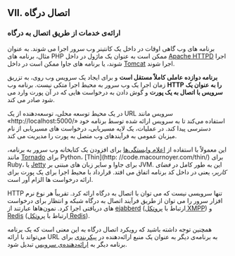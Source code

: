 ## VII. اتصال درگاه
###  ارائه‌ی خدمات از طریق اتصال به درگاه

برنامه های وب گاهی اوقات در داخل یک کانتینر وب سرور اجرا می شوند. به عنوان مثال، برنامه های PHP ممکن است به عنوان یک ماژول در داخل [Apache HTTPD](http://httpd.apache.org/) اجرا شوند، یا برنامه های جاوا ممکن است در داخل [Tomcat](http://tomcat.apache.org/) اجرا شوند.

**برنامه دوازده عاملی کاملاً مستقل است** و برای ایجاد یک سرویس وب روی، به تزریق زمان اجرا یک وب سرور به محیط اجرا متکی نیست. برنامه وب **HTTP را به عنوان یک سرویس با اتصال به یک پورت** و گوش دادن به درخواست هایی که در آن پورت وارد می شود صادر می کند.

در یک محیط توسعه محلی، توسعه‌دهنده از یک URL سرویس مانند «http://localhost:5000/» استفاده می‌کند تا به سرویس ارائه شده توسط برنامه خود دسترسی پیدا کند. در عملیات، یک لایه مسیریابی، درخواست های مسیریابی از نام میزبان عمومی به فرآیندهای وب متصل به پورت را مدیریت می کند.

این معمولاً با استفاده از [اعلام وابستگی‌ها](./dependencies) برای افزودن یک کتابخانه وب سرور به برنامه، مانند [Tornado](http://www.tornadoweb.org/) برای Python، [Thin](http: //code.macournoyer.com/thin/) برای Ruby، یا [Jetty](http://www.eclipse.org/jetty/) برای جاوا و سایر زبان های مبتنی بر JVM. این به طور کامل در *فضای کاربر*، یعنی در داخل کد برنامه اتفاق می افتد. قرارداد با محیط اجرا برای یک پورت برای ارائه درخواست ها الزام آور است.

HTTP تنها سرویسی نیست که می توان با اتصال به درگاه ارائه کرد. تقریباً هر نوع نرم افزار سرور را می توان از طریق فرآیند اتصال به درگاه شبکه و انتظار برای درخواست های دریافتی اجرا کرد. نمون‌ها‌ها عبارتند از [ejabberd](http://www.ejabberd.im/) (ارتباط با  [پروتکل XMPP](http://xmpp.org/)) و [Redis](http://redis.io/) (ارتباط با [پروتکل Redis](http://redis.io/topics/protocol)).

همچنین توجه داشته باشید که رویکرد اتصال درگاه به این معنی است که یک برنامه می‌تواند با ارائه URL به برنامه‌ی دیگر به عنوان یک منبع ارائه‌دهنده در [پیکربندی](./backing-services) برای برنامه دیگر به [ارائه‌دهنده‌ی سرویس](./backing-services) تبدیل شود. 